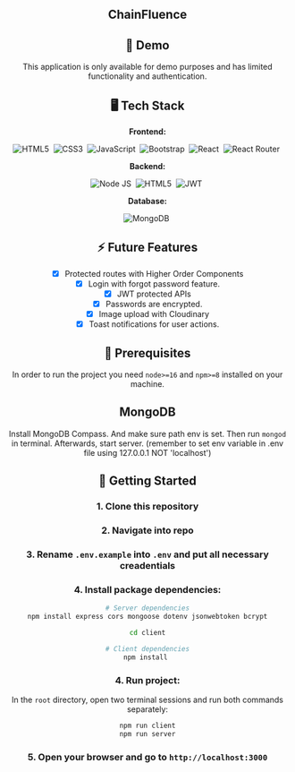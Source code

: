 <div align="center">

<!-- Title:
  <a target="_blank">
    <img src="" height="150" alt="Logo with shadow">
  </a> -->

<!-- Short description: -->
<h2>ChainFluence</h2>


## 🚀 Demo

This application is only available for demo purposes and has limited functionality and authentication.

## 🖥️ Tech Stack

**Frontend:**

![HTML5](https://img.shields.io/badge/HTML5-E34F26?style=for-the-badge&logo=html5&logoColor=white)&nbsp;
![CSS3](https://img.shields.io/badge/CSS3-1572B6?style=for-the-badge&logo=css3&logoColor=white)&nbsp;
![JavaScript](https://img.shields.io/badge/JavaScript-323330?style=for-the-badge&logo=javascript&logoColor=F7DF1E)&nbsp;
![Bootstrap](https://img.shields.io/badge/bootstrap-%23563D7C.svg?style=for-the-badge&logo=bootstrap&logoColor=white)&nbsp;
![React](https://img.shields.io/badge/react-%2320232a.svg?style=for-the-badge&logo=react&logoColor=%2361DAFB)&nbsp;
![React Router](https://img.shields.io/badge/React_Router-CA4245?style=for-the-badge&logo=react-router&logoColor=white)&nbsp;

**Backend:**

![Node JS](https://img.shields.io/badge/Node.js-339933?style=for-the-badge&logo=nodedotjs&logoColor=white)&nbsp;
![HTML5](https://img.shields.io/badge/Express.js-000000?style=for-the-badge&logo=express&logoColor=white)&nbsp;
![JWT](https://img.shields.io/badge/json%20web%20tokens-323330?style=for-the-badge&logo=json-web-tokens&logoColor=pink)&nbsp;

**Database:**

![MongoDB](https://img.shields.io/badge/MongoDB-4EA94B?style=for-the-badge&logo=mongodb&logoColor=white)&nbsp;


## ⚡️ Future Features

- [x] Protected routes with Higher Order Components
- [x] Login with forgot password feature.
- [x] JWT protected APIs
- [x] Passwords are encrypted.
- [x] Image upload with Cloudinary
- [x] Toast notifications for user actions.

## 📖 Prerequisites

In order to run the project you need `node>=16` and `npm>=8` installed on your machine.

## MongoDB

Install MongoDB Compass. And make sure path env is set. Then run `mongod` in terminal. 
Afterwards, start server. (remember to set env variable in .env file using 127.0.0.1 NOT 'localhost')

## 🚩 Getting Started

### 1. Clone this repository

### 2. Navigate into repo

### 3. Rename `.env.example` into `.env` and put all necessary creadentials

### 4. Install package dependencies:

```bash
# Server dependencies
npm install express cors mongoose dotenv jsonwebtoken bcrypt

cd client

# Client dependencies
npm install 
```

### 4. Run project:
In the `root` directory, open two terminal sessions and run both commands separately:

```bash
npm run client
npm run server
```

### 5. Open your browser and go to `http://localhost:3000`
